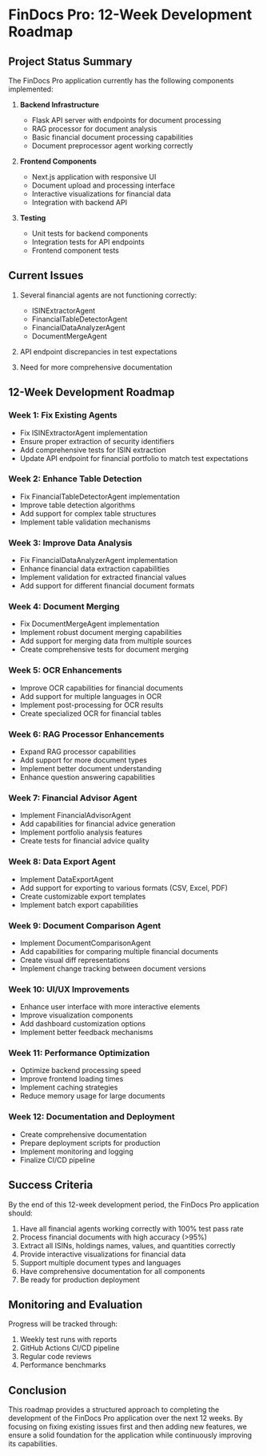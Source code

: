 # FinDocs Pro: 12-Week Development Roadmap

## Project Status Summary

The FinDocs Pro application currently has the following components implemented:

1. **Backend Infrastructure**
   - Flask API server with endpoints for document processing
   - RAG processor for document analysis
   - Basic financial document processing capabilities
   - Document preprocessor agent working correctly

2. **Frontend Components**
   - Next.js application with responsive UI
   - Document upload and processing interface
   - Interactive visualizations for financial data
   - Integration with backend API

3. **Testing**
   - Unit tests for backend components
   - Integration tests for API endpoints
   - Frontend component tests

## Current Issues

1. Several financial agents are not functioning correctly:
   - ISINExtractorAgent
   - FinancialTableDetectorAgent
   - FinancialDataAnalyzerAgent
   - DocumentMergeAgent

2. API endpoint discrepancies in test expectations

3. Need for more comprehensive documentation

## 12-Week Development Roadmap

### Week 1: Fix Existing Agents
- Fix ISINExtractorAgent implementation
- Ensure proper extraction of security identifiers
- Add comprehensive tests for ISIN extraction
- Update API endpoint for financial portfolio to match test expectations

### Week 2: Enhance Table Detection
- Fix FinancialTableDetectorAgent implementation
- Improve table detection algorithms
- Add support for complex table structures
- Implement table validation mechanisms

### Week 3: Improve Data Analysis
- Fix FinancialDataAnalyzerAgent implementation
- Enhance financial data extraction capabilities
- Implement validation for extracted financial values
- Add support for different financial document formats

### Week 4: Document Merging
- Fix DocumentMergeAgent implementation
- Implement robust document merging capabilities
- Add support for merging data from multiple sources
- Create comprehensive tests for document merging

### Week 5: OCR Enhancements
- Improve OCR capabilities for financial documents
- Add support for multiple languages in OCR
- Implement post-processing for OCR results
- Create specialized OCR for financial tables

### Week 6: RAG Processor Enhancements
- Expand RAG processor capabilities
- Add support for more document types
- Implement better document understanding
- Enhance question answering capabilities

### Week 7: Financial Advisor Agent
- Implement FinancialAdvisorAgent
- Add capabilities for financial advice generation
- Implement portfolio analysis features
- Create tests for financial advice quality

### Week 8: Data Export Agent
- Implement DataExportAgent
- Add support for exporting to various formats (CSV, Excel, PDF)
- Create customizable export templates
- Implement batch export capabilities

### Week 9: Document Comparison Agent
- Implement DocumentComparisonAgent
- Add capabilities for comparing multiple financial documents
- Create visual diff representations
- Implement change tracking between document versions

### Week 10: UI/UX Improvements
- Enhance user interface with more interactive elements
- Improve visualization components
- Add dashboard customization options
- Implement better feedback mechanisms

### Week 11: Performance Optimization
- Optimize backend processing speed
- Improve frontend loading times
- Implement caching strategies
- Reduce memory usage for large documents

### Week 12: Documentation and Deployment
- Create comprehensive documentation
- Prepare deployment scripts for production
- Implement monitoring and logging
- Finalize CI/CD pipeline

## Success Criteria

By the end of this 12-week development period, the FinDocs Pro application should:

1. Have all financial agents working correctly with 100% test pass rate
2. Process financial documents with high accuracy (>95%)
3. Extract all ISINs, holdings names, values, and quantities correctly
4. Provide interactive visualizations for financial data
5. Support multiple document types and languages
6. Have comprehensive documentation for all components
7. Be ready for production deployment

## Monitoring and Evaluation

Progress will be tracked through:
1. Weekly test runs with reports
2. GitHub Actions CI/CD pipeline
3. Regular code reviews
4. Performance benchmarks

## Conclusion

This roadmap provides a structured approach to completing the development of the FinDocs Pro application over the next 12 weeks. By focusing on fixing existing issues first and then adding new features, we ensure a solid foundation for the application while continuously improving its capabilities.
